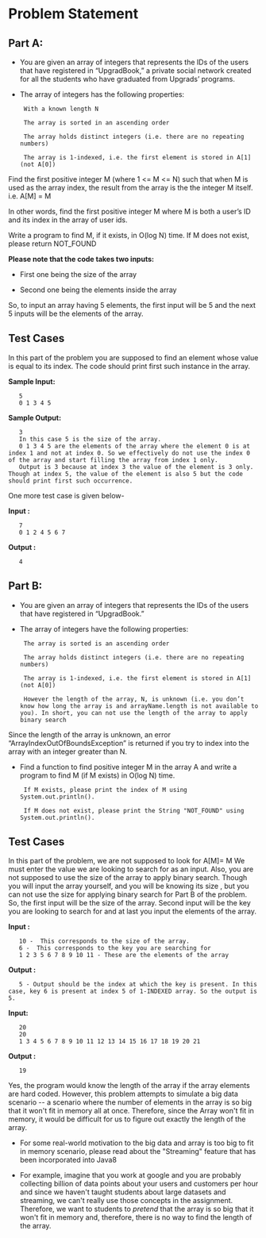 # Problem Statement

## Part A:

- You are given an array of integers that represents the IDs of the users that have registered in “UpgradBook,” a private social network created for all the students who have graduated from Upgrads’ programs.

- The array of integers has the following properties:

       With a known length N

       The array is sorted in an ascending order

       The array holds distinct integers (i.e. there are no repeating numbers)

       The array is 1-indexed, i.e. the first element is stored in A[1] (not A[0])

Find the first positive integer M (where 1 <= M <= N) such that when M is used as the array index, the result from the array is the the integer M itself. i.e. A[M] = M

In other words, find the first positive integer M where M is both a user’s ID and its index in the array of user ids.

Write a program to find M, if it exists, in O(log N) time. If M does not exist, please return NOT_FOUND

 


**Please note that the code takes two inputs:**

- First one being the size of the array

- Second one being the elements inside the array

So, to input an array having 5 elements, the first input will be 5 and the next 5 inputs will be the elements of the array.

## Test Cases

In this part of the problem you are supposed to find an element whose value is equal to its index. The code should print first such instance in the array.

**Sample Input:**

       5
       0 1 3 4 5
**Sample Output:**

       3
       In this case 5 is the size of the array.
       0 1 3 4 5 are the elements of the array where the element 0 is at index 1 and not at index 0. So we effectively do not use the index 0 of the array and start filling the array from index 1 only.
       Output is 3 because at index 3 the value of the element is 3 only. Though at index 5, the value of the element is also 5 but the code should print first such occurrence.

One more test case is given below-


**Input :**

       7
       0 1 2 4 5 6 7
**Output :**

       4

## Part B:

- You are given an array of integers that represents the IDs of the users that have registered in “UpgradBook.”

- The array of integers have the following properties:

       The array is sorted is an ascending order

       The array holds distinct integers (i.e. there are no repeating numbers)

       The array is 1-indexed, i.e. the first element is stored in A[1] (not A[0])

       However the length of the array, N, is unknown (i.e. you don’t know how long the array is and arrayName.length is not available to you). In short, you can not use the length of the array to apply binary search

Since the length of the array is unknown, an error “ArrayIndexOutOfBoundsException” is returned if you try to index into the array with an integer greater than N.

- Find a function to find positive integer M in the array A and write a program to find M (if M exists) in O(log N) time.

       If M exists, please print the index of M using System.out.println().

       If M does not exist, please print the String "NOT_FOUND" using System.out.println().
       
## Test Cases
In this part of the problem, we are not supposed to look for A[M]= M
We must enter the value we are looking to search for as an input.
Also, you are not supposed to use the size of the array to apply binary search. Though you will input the array yourself, and you will be knowing its size , but you can not use the size for applying binary search for Part B of the problem.
So, the first input will be the size of the array. Second input will be the key you are looking to search for and at last you input the elements of the array.

**Input :**

       10 -  This corresponds to the size of the array.
       6 -  This corresponds to the key you are searching for
       1 2 3 5 6 7 8 9 10 11 - These are the elements of the array

**Output :**

       5 - Output should be the index at which the key is present. In this case, key 6 is present at index 5 of 1-INDEXED array. So the output is 5.

**Input:**

       20
       20
       1 3 4 5 6 7 8 9 10 11 12 13 14 15 16 17 18 19 20 21

**Output :**

       19
       
Yes, the program would know the length of the array if the array elements are hard coded. However, this problem attempts to simulate a big data scenario -- a scenario where the number of elements in the array is so big that it won't fit in memory all at once. Therefore, since the Array won't fit in memory, it would be difficult for us to figure out exactly the length of the array.
- For some real-world motivation to the big data and array is too big to fit in memory scenario, please read about the "Streaming" feature that has been incorporated into Java8

- For example, imagine that you work at google and you are probably collecting billion of data points about your users and customers per hour and since we haven't taught students about large datasets and streaming, we can't really use those concepts in the assignment. Therefore, we want to students to *pretend* that the array is so big that it won't fit in memory and, therefore, there is no way to find the length of the array.    
